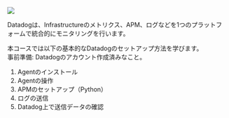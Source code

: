 ![](https://p-qkfgo2.t2.n0.cdn.getcloudapp.com/items/X6ubNQ0G/03a4a072-b5a0-4efb-af09-ce0e9be6d80a.jpg?v=352918e34fb1b7bdf4c3a2d07a0fcbd9)

Datadogは、Infrastructureのメトリクス、APM、ログなどを1つのプラットフォームで統合的にモニタリングを行います。

本コースでは以下の基本的なDatadogのセットアップ方法を学びます。</br>
事前準備: Datadogのアカウント作成済みなこと。

1. Agentのインストール
2. Agentの操作
3. APMのセットアップ（Python）
4. ログの送信
5. Datadog上で送信データの確認

